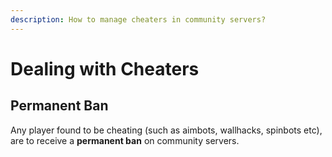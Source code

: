 ```yaml
---
description: How to manage cheaters in community servers?
---
```


# Dealing with Cheaters

## Permanent Ban

Any player found to be cheating \(such as aimbots, wallhacks, spinbots etc\), are to receive a **permanent ban** on community servers.

